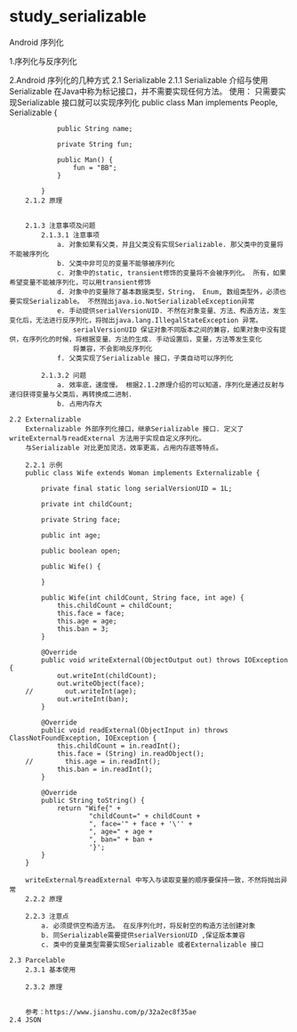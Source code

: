 # study_serializable
Android 序列化

1.序列化与反序列化

2.Android 序列化的几种方式
    2.1 Serializable
        2.1.1 Serializable 介绍与使用
            Serializable 在Java中称为标记接口，并不需要实现任何方法。
            使用： 只需要实现Serializable 接口就可以实现序列化
            public class Man implements People, Serializable {

                public String name;

                private String fun;

                public Man() {
                    fun = "BB";
                }

            }
        2.1.2 原理


        2.1.3 注意事项及问题
            2.1.3.1 注意事项
                a. 对象如果有父类，并且父类没有实现Serializable. 那父类中的变量将不能被序列化
                b. 父类中非可见的变量不能够被序列化
                c. 对象中的static, transient修饰的变量将不会被序列化。 所有，如果希望变量不能被序列化，可以用transient修饰
                d. 对象中的变量除了基本数据类型，String， Enum, 数组类型外，必须也要实现Serializable。 不然抛出java.io.NotSerializableException异常
                e. 手动提供serialVersionUID. 不然在对象变量、方法、构造方法，发生变化后，无法进行反序列化，将抛出java.lang.IllegalStateException 异常。
                    serialVersionUID 保证对象不同版本之间的兼容，如果对象中没有提供，在序列化的时候，将根据变量、方法的生成. 手动设置后，变量，方法等发生变化
                    将兼容，不会影响反序列化
                f. 父类实现了Serializable 接口，子类自动可以序列化

            2.1.3.2 问题
                a. 效率底，速度慢。 根据2.1.2原理介绍的可以知道，序列化是通过反射与递归获得变量与父类后，再转换成二进制.
                b. 占用内存大

    2.2 Externalizable
        Externalizable 外部序列化接口，继承Serializable 接口. 定义了writeExternal与readExternal 方法用于实现自定义序列化。
        与Serializable 对比更加灵活，效率更高，占用内存底等特点。

        2.2.1 示例
        public class Wife extends Woman implements Externalizable {

            private final static long serialVersionUID = 1L;

            private int childCount;

            private String face;

            public int age;

            public boolean open;

            public Wife() {

            }

            public Wife(int childCount, String face, int age) {
                this.childCount = childCount;
                this.face = face;
                this.age = age;
                this.ban = 3;
            }

            @Override
            public void writeExternal(ObjectOutput out) throws IOException {
                out.writeInt(childCount);
                out.writeObject(face);
        //        out.writeInt(age);
                out.writeInt(ban);
            }

            @Override
            public void readExternal(ObjectInput in) throws ClassNotFoundException, IOException {
                this.childCount = in.readInt();
                this.face = (String) in.readObject();
        //        this.age = in.readInt();
                this.ban = in.readInt();
            }

            @Override
            public String toString() {
                return "Wife{" +
                        "childCount=" + childCount +
                        ", face='" + face + '\'' +
                        ", age=" + age +
                        ", ban=" + ban +
                        '}';
            }
        }

        writeExternal与readExternal 中写入与读取变量的顺序要保持一致，不然将抛出异常
        2.2.2 原理

        2.2.3 注意点
            a. 必须提供空构造方法。 在反序列化时，将反射空的构造方法创建对象
            b. 同Serializable需要提供serialVersionUID ,保证版本兼容
            c. 类中的变量类型需要实现Serializable 或者Externalizable 接口

    2.3 Parcelable
        2.3.1 基本使用

        2.3.2 原理


        参考：https://www.jianshu.com/p/32a2ec8f35ae
    2.4 JSON

